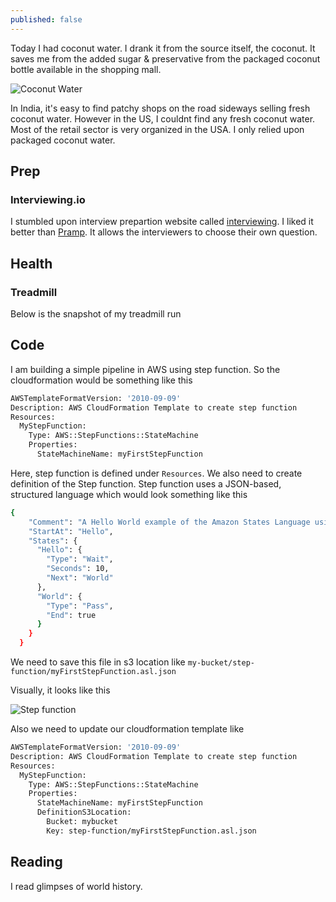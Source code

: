 ```yaml
---
published: false
---
```



Today I had coconut water. I drank it from the source itself, the coconut. It saves me from the added sugar & preservative from the packaged coconut bottle available in the shopping mall.

![Coconut Water](https://imgur.com/fkOTlN7)

In India, it's easy to find patchy shops on the road sideways selling fresh coconut water. However in the US, I couldnt find any fresh coconut water. Most of the retail sector is very organized in the USA. I only relied upon packaged coconut water.  

## Prep


### Interviewing.io

I stumbled upon interview prepartion website called [interviewing](https://start.interviewing.io/). I liked it better than [Pramp](https://www.pramp.com). It allows the interviewers to choose their own question.

## Health

### Treadmill 

Below is the snapshot of my treadmill run


## Code

I am building a simple pipeline in AWS using step function. So the cloudformation would be something like this

```bash
AWSTemplateFormatVersion: '2010-09-09'
Description: AWS CloudFormation Template to create step function
Resources:
  MyStepFunction:
    Type: AWS::StepFunctions::StateMachine
    Properties:
      StateMachineName: myFirstStepFunction
```

Here, step function is defined under `Resources`. We also need to create definition of the Step function. Step function uses a JSON-based, structured language which would look something like this

```bash
{
    "Comment": "A Hello World example of the Amazon States Language using Pass states",
    "StartAt": "Hello",
    "States": {
      "Hello": {
        "Type": "Wait",
        "Seconds": 10,
        "Next": "World"
      },
      "World": {
        "Type": "Pass",
        "End": true
      }
    }
  }
```

We need to save this file in s3 location like `my-bucket/step-function/myFirstStepFunction.asl.json`

Visually, it looks like this 

![Step function](https://i.imgur.com/uedeqge.png)


Also we need to update our cloudformation template like


```bash
AWSTemplateFormatVersion: '2010-09-09'
Description: AWS CloudFormation Template to create step function
Resources:
  MyStepFunction:
    Type: AWS::StepFunctions::StateMachine
    Properties:
      StateMachineName: myFirstStepFunction
      DefinitionS3Location:
        Bucket: mybucket
        Key: step-function/myFirstStepFunction.asl.json

```

## Reading 

I read glimpses of world history.
